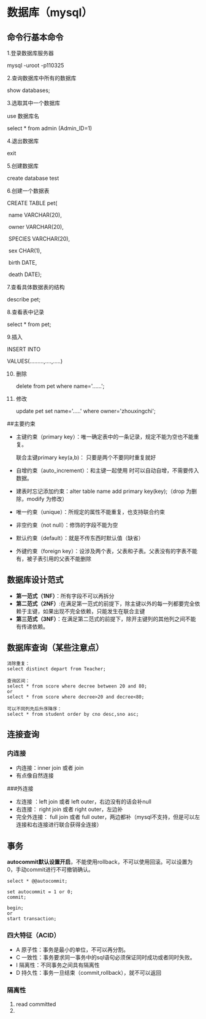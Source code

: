 

# 数据库（mysql）



## 命令行基本命令

1.登录数据库服务器

mysql -uroot -p110325

2.查询数据库中所有的数据库

show databases;

3.选取其中一个数据库

use 数据库名

select * from admin (Admin_ID=1)

 4.退出数据库

exit

5.创建数据库

create database test

 6.创建一个数据表

CREATE TABLE pet(

​	 name VARCHAR(20),

​	owner VARCHAR(20),

​	SPECIES VARCHAR(20),

​	sex CHAR(1),

​	birth DATE,

​	death DATE);

7.查看具体数据表的结构

describe pet;

8.查看表中记录

select * from pet;

9.插入

INSERT INTO

VALUES(.........,....,.....)

10. 删除

    delete from pet where name='......';

11. 修改

    update pet set name='.....' where owner='zhouxingchi';

    

##主要约束

- 主键约束（primary key）：唯一确定表中的一条记录，规定不能为空也不能重复。

  联合主键primary key(a,b)： 只要是两个不要同时重复就好

- 自增约束（auto_increment）：和主键一起使用 时可以自动自增，不需要传入数据。

- 建表时忘记添加约束：alter table name add primary key(key);（drop 为删除，modify 为修改）

- 唯一约束（unique）：所规定的属性不能重复，也支持联合约束

- 非空约束（not null）：修饰的字段不能为空

- 默认约束（default）：就是不传东西时默认值（缺省）

- 外键约束（foreign key）：设涉及两个表，父表和子表。父表没有的字表不能有，被子表引用的父表不能删除



##  数据库设计范式

- **第一范式（1NF）**：所有字段不可以再拆分
- **第二范式（2NF）**:在满足第一范式的前提下，除主键以外的每一列都要完全依赖于主键，如果出现不完全依赖，只能发生在联合主键
- **第三范式（3NF）**：在满足第二范式的前提下，除开主键列的其他列之间不能有传递依赖。



## 数据库查询（某些注意点）

```mysql
消除重复：
select distinct depart from Teacher;

查询区间：
select * from score where decree between 20 and 80;
or
select * from score where decree>20 and decree<80;

可以不同列先后升序降序：
select * from student order by cno desc,sno asc;

```

## 连接查询



### 内连接

- 内连接：inner join 或者 join
- 有点像自然连接



###外连接

- 左连接 ：left join 或者 left outer，右边没有的话会补null
- 右连接： right join 或者 right outer，左边补
- 完全外连接： full join 或者 full outer，两边都补（mysql不支持，但是可以左连接和右连接进行联合获得全连接）



## 事务

**autocommit默认设置开启**，不能使用rollback，不可以使用回滚。可以设置为0，手动commit进行不可撤销确认。

```mysql
select * @@autocommit;

set autocommit = 1 or 0;
commit;

begin;
or
start transaction;
```



### 四大特征（ACID）

- A 原子性：事务是最小的单位，不可以再分割。
- C 一致性：事务要求同一事务中的sql语句必须保证同时成功或者同时失败。
- I 隔离性：不同事务之间具有隔离性
- D 持久性：事务一旦结束（commit,rollback），就不可以返回



### 隔离性

1. read committed
2. 